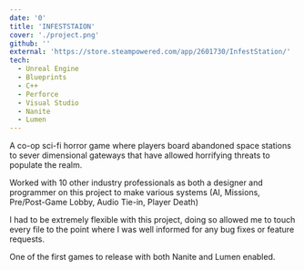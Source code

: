 ```yaml
---
date: '0'
title: 'INFESTSTAION'
cover: './project.png'
github: ''
external: 'https://store.steampowered.com/app/2601730/InfestStation/'
tech:
  - Unreal Engine
  - Blueprints
  - C++
  - Perforce
  - Visual Studio
  - Nanite
  - Lumen
---
```


A co-op sci-fi horror game where players board abandoned space stations to sever dimensional gateways that have allowed horrifying threats to populate the realm.

Worked with 10 other industry professionals as both a designer and programmer on this project to make various systems (AI, Missions, Pre/Post-Game Lobby, Audio Tie-in, Player Death)

I had to be extremely flexible with this project, doing so allowed me to touch every file to the point where I was well informed for any bug fixes or feature requests.

One of the first games to release with both Nanite and Lumen enabled.
